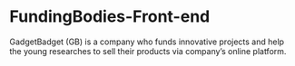 # FundingBodies-Front-end
GadgetBadget (GB) is a company who funds innovative projects and help the young researches to sell their products via company’s online platform.
